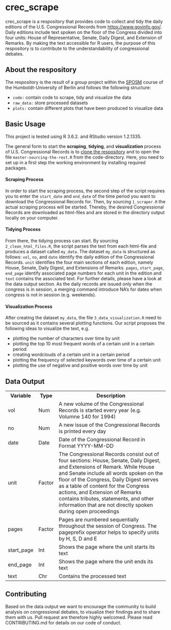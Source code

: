 # crec_scrape
crec_scrape is a respository that provides code to collect and tidy the daily editions of the U.S. Congressional Records from https://www.govinfo.gov/. Daily editions include text spoken on the floor of the Congress divided into four units: House of Representative, Senate, Daily Digest, and Extension of Remarks. By making the text accessible for R users, the purpose of this respository is to contribute to the understandability of congressional debates. 

## About the respository
The respository is the result of a group project within the [SPOSM](https://github.com/joachim-gassen/sposm) course of the Humboldt-University of Berlin and follows the following structure:

* `code:` contain code to scrape, tidy and visualize the data
* `raw_data:` store processed datasets
* `plots:` contain different plots that have been produced to visualize data

## Basic Usage
This project is tested using R 3.6.2. and RStudio version 1.2.1335.

The general form to start the **scraping**, **tidying**, and **visualization** process of U.S. Congressional Records is to [clone the respository](https://help.github.com/en/github/creating-cloning-and-archiving-repositories/cloning-a-repository) and to open the file `master-sourcing-the-rest.R` from the code-directory. Here, you need to set up in a first step the working environment by installing required packages. 

#### Scraping Process
In order to start the scraping process, the second step of the script requires you to enter the `start_date` and `end_date` of the time period you want to download the Congressional Records for. Then, by sourcing `1_scraper.R` the actual scraping process will be started. Thereby, the desired Congressional Records are downloaded as html-files and are stored in the directory output locally on your computer. 

#### Tidying Process
From there, the tidying process can start. By sourcing `2_clean_html_files.R`, the script parses the text from each html-file and produces a dataset called `my_data`. The dataset `my_data` is structured as follows: `vol`, `no`, and `date` identify the daily edition of the Congressional Records. `unit` identifies the four main sections of each edition, namely House, Senate, Daily Digest, and Extensions of Remarks. `pages`, `start_page`, `end_page` identify associated page numbers for each unit in the edition and `text` contains the associated text. For further details, please have a look at the data output section. As the daily records are issued only when the congress is in session, a merging command introduce NA’s for dates when congress is not in session (e.g. weekends).

#### Visualization Process
After creating the dataset `my_data`, the file `3_data_visualization.R` need to be sourced as it contains several plotting functions. Our script proposes the following ideas to visualize the text, e.g.

* plotting the number of characters over time by unit
* plotting the top 10 most frequent words of a certain unit in a certain period
* creating wordclouds of a certain unit in a certain period
* plotting the frequency of selected keywords over time of a certain unit
* plotting the use of negative and positive words over time by unit

## Data Output
 <table style="width:100%">
  <tr>
    <th>Variable</th>
    <th>Type</th>
    <th>Description</th>
  </tr>
  <tr>
    <td>vol</td>
    <td>Num</td>
    <td>A new volume of the Congressional Records is started every year (e.g. Volumne 140 for 1994)</td>
  </tr>
  <tr>
    <td>no</td>
    <td>Num</td>
    <td>A new issue of the Congressional Records is printed every day </td>
  </tr>
  <tr>
    <td>date</td>
    <td>Date</td>
    <td>Date of the Congressional Record in Format YYYY-MM-DD</td>
  </tr>
  <tr>
    <td>unit</td>
    <td>Factor</td>
    <td>The Congressional Records consist out of four sections: House, Senate, Daily Digest, and Extensions of Remark. While House and Senate include all words spoken on the floor of the Congress, Daily Digest serves as a table of content for the Congress actions, and Extension of Remarks contains tributes, statements, and other information that are not directly spoken during open proceedings</td>
  </tr>
  <tr>
    <td>pages</td>
    <td>Factor</td>
    <td>Pages are numbered sequentially throughout the session of Congress. The pageprefix operator helps to specify units by H, S, D and E</td>
  </tr>
  <tr>
    <td>start_page</td>
    <td>Int</td>
    <td>Shows the page where the unit starts its text</td>
  </tr>
  <tr>
    <td>end_page</td>
    <td>Int</td>
    <td>Shows the page where the unit ends its text</td>
  </tr>
  <tr>
    <td>text</td>
    <td>Chr</td>
    <td>Contains the processed text </td>
  </tr>
</table> 

## Contributing
Based on the data output we want to encourage the community to build analysis on congressional debates, to visualize their findings and to share them with us. Pull request are therefore highly welcomed. Please read CONTRIBUTING.md for details on our code of conduct.

